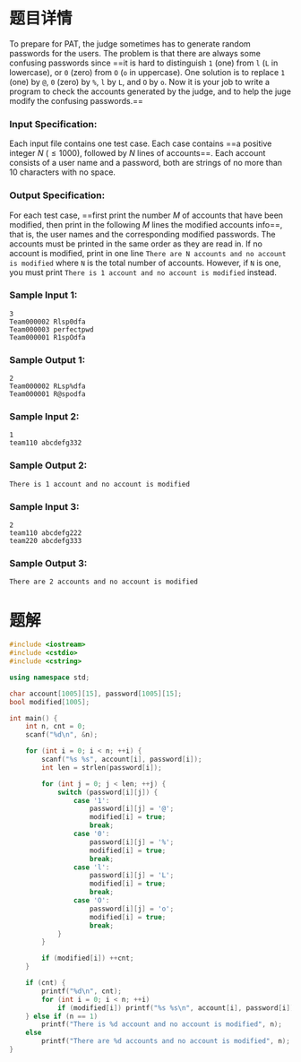 # 题目详情

To prepare for PAT, the judge sometimes has to generate random passwords for the users. The problem is that there are always some confusing passwords since ==it is hard to distinguish `1` (one) from `l` (`L` in lowercase), or `0` (zero) from `O` (`o` in uppercase). One solution is to replace `1` (one) by `@`, `0` (zero) by `%`, `l` by `L`, and `O` by `o`. Now it is your job to write a program to check the accounts generated by the judge, and to help the juge modify the confusing passwords.==

### Input Specification:

Each input file contains one test case. Each case contains ==a positive integer $N$ ($\le 1000$), followed by $N$ lines of accounts==. Each account consists of a user name and a password, both are strings of no more than 10 characters with no space.

### Output Specification:

For each test case, ==first print the number $M$ of accounts that have been modified, then print in the following $M$ lines the modified accounts info==, that is, the user names and the corresponding modified passwords. The accounts must be printed in the same order as they are read in. If no account is modified, print in one line `There are N accounts and no account is modified` where `N` is the total number of accounts. However, if `N` is one, you must print `There is 1 account and no account is modified` instead.

### Sample Input 1:

    3
    Team000002 Rlsp0dfa
    Team000003 perfectpwd
    Team000001 R1spOdfa


### Sample Output 1:

    2
    Team000002 RLsp%dfa
    Team000001 R@spodfa


### Sample Input 2:

    1
    team110 abcdefg332


### Sample Output 2:

    There is 1 account and no account is modified


### Sample Input 3:

    2
    team110 abcdefg222
    team220 abcdefg333


### Sample Output 3:

    There are 2 accounts and no account is modified

# 题解

```cpp
#include <iostream>
#include <cstdio>
#include <cstring>

using namespace std;

char account[1005][15], password[1005][15];
bool modified[1005];

int main() {
    int n, cnt = 0;
    scanf("%d\n", &n);

    for (int i = 0; i < n; ++i) {
        scanf("%s %s", account[i], password[i]);
        int len = strlen(password[i]);

        for (int j = 0; j < len; ++j) {
            switch (password[i][j]) {
                case '1':
                    password[i][j] = '@';
                    modified[i] = true;
                    break;
                case '0':
                    password[i][j] = '%';
                    modified[i] = true;
                    break;
                case 'l':
                    password[i][j] = 'L';
                    modified[i] = true;
                    break;
                case 'O':
                    password[i][j] = 'o';
                    modified[i] = true;
                    break;
            }
        }

        if (modified[i]) ++cnt;
    }

    if (cnt) {
        printf("%d\n", cnt);
        for (int i = 0; i < n; ++i)
            if (modified[i]) printf("%s %s\n", account[i], password[i]);
    } else if (n == 1)
        printf("There is %d account and no account is modified", n);
    else
        printf("There are %d accounts and no account is modified", n);
}
```

